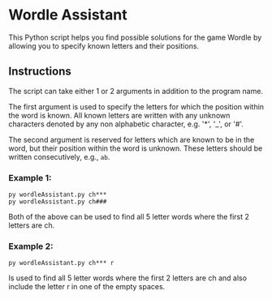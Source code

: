 # Wordle Assistant

This Python script helps you find possible solutions for the game Wordle by allowing you to specify known letters and their positions.

## Instructions

The script can take either 1 or 2 arguments in addition to the program name.

The first argument is used to specify the letters for which the position within the word is known. All known letters are written with any unknown characters denoted by any non alphabetic character, e.g. '*', '_', or '#'.

The second argument is reserved for letters which are known to be in the word, but their position within the word is unknown. These letters should be written consecutively, e.g., `ab`.

### Example 1:
    py wordleAssistant.py ch***
    py wordleAssistant.py ch###
Both of the above can be used to find all 5 letter words where the first 2 letters are ch.

### Example 2:
    py wordleAssistant.py ch*** r
Is used to find all 5 letter words where the first 2 letters are ch and also include the letter r in one of the empty spaces.
